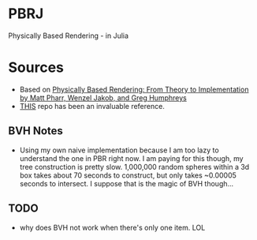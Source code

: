 # PBRJ
Physically Based Rendering - in Julia


# Sources
- Based on [Physically Based Rendering: From Theory to Implementation by Matt Pharr, Wenzel Jakob, and Greg Humphreys](https://www.pbr-book.org/)
- [THIS](https://github.com/pxl-th/Trace.jl) repo has been an invaluable reference.


## BVH Notes
- Using my own naive implementation because I am too lazy to understand the one in PBR right now. I am paying for this though, my tree construction is pretty slow. 1,000,000 random spheres within a 3d box takes about 70 seconds to construct, but only takes ~0.00005 seconds to intersect. I suppose that is the magic of BVH though...

## TODO
- why does BVH not work when there's only one item. LOL